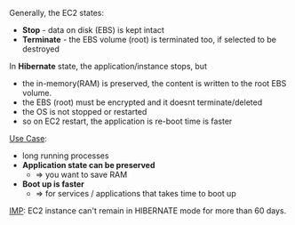 
Generally, the EC2 states:

- **Stop** - data on disk (EBS) is kept intact
- **Terminate** - the EBS volume (root) is terminated too, if selected to be destroyed


 In **Hibernate** state, the application/instance stops, but
- the in-memory(RAM) is preserved, the content is written to the root EBS volume.
- the EBS (root) must be encrypted and it doesnt terminate/deleted
- the OS is not stopped or restarted
- so on EC2 restart, the application is re-boot time is faster

<u>Use Case</u>: 
- long running processes
- **Application state can be preserved**
	- => you want to save RAM
- **Boot up is faster**
	- => for services / applications that takes time to boot up

<u>IMP</u>: EC2 instance can't remain in HIBERNATE mode for more than 60 days.